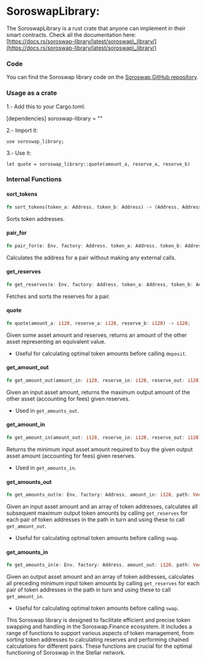 # SoroswapLibrary:

The SoroswapLibrary is a rust crate that anyone can implement in their smart contracts. Check all the documentation here: [https://docs.rs/soroswap-library/latest/soroswap\_library/](https://docs.rs/soroswap-library/latest/soroswap\_library/)



### Code

You can find the Soroswap library code on the [Soroswap GitHub repository](https://github.com/soroswap/core/tree/main/contracts/library).



### Usage as a crate



1.- Add this to your Cargo.toml:

\[dependencies] soroswap-library = ""

2.- Import it:

```
use soroswap_library;
```

3.- Use it:

```
let quote = soroswap_library::quote(amount_a, reserve_a, reserve_b)

```

### Internal Functions

#### sort\_tokens

```rust
fn sort_tokens(token_a: Address, token_b: Address) -> (Address, Address);
```

Sorts token addresses.

#### pair\_for

```rust
fn pair_for(e: Env, factory: Address, token_a: Address, token_b: Address) -> Address;
```

Calculates the address for a pair without making any external calls.

#### get\_reserves

```rust
fn get_reserves(e: Env, factory: Address, token_a: Address, token_b: Address) -> (i128, i128);
```

Fetches and sorts the reserves for a pair.

#### quote

```rust
fn quote(amount_a: i128, reserve_a: i128, reserve_b: i128) -> i128;
```

Given some asset amount and reserves, returns an amount of the other asset representing an equivalent value.

* Useful for calculating optimal token amounts before calling `deposit`.

#### get\_amount\_out

```rust
fn get_amount_out(amount_in: i128, reserve_in: i128, reserve_out: i128) -> i128;
```

Given an input asset amount, returns the maximum output amount of the other asset (accounting for fees) given reserves.

* Used in `get_amounts_out`.

#### get\_amount\_in

```rust
fn get_amount_in(amount_out: i128, reserve_in: i128, reserve_out: i128) -> i128;
```

Returns the minimum input asset amount required to buy the given output asset amount (accounting for fees) given reserves.

* Used in `get_amounts_in`.

#### get\_amounts\_out

```rust
fn get_amounts_out(e: Env, factory: Address, amount_in: i128, path: Vec<Address>) -> Vec<i128>;
```

Given an input asset amount and an array of token addresses, calculates all subsequent maximum output token amounts by calling `get_reserves` for each pair of token addresses in the path in turn and using these to call `get_amount_out`.

* Useful for calculating optimal token amounts before calling `swap`.

#### get\_amounts\_in

```rust
fn get_amounts_in(e: Env, factory: Address, amount_out: i128, path: Vec<Address>) -> Vec<i128>;
```

Given an output asset amount and an array of token addresses, calculates all preceding minimum input token amounts by calling `get_reserves` for each pair of token addresses in the path in turn and using these to call `get_amount_in`.

* Useful for calculating optimal token amounts before calling `swap`.

This Soroswap library is designed to facilitate efficient and precise token swapping and handling in the Soroswap.Finance ecosystem. It includes a range of functions to support various aspects of token management, from sorting token addresses to calculating reserves and performing chained calculations for different pairs. These functions are crucial for the optimal functioning of Soroswap in the Stellar network.
